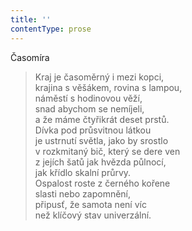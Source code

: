 ```yaml
---
title: ''
contentType: prose
---
```


Časomíra

> Kraj je časoměrný i mezi kopci,  
> krajina s věšákem, rovina s lampou,  
> náměstí s hodinovou věží,  
> snad abychom se nemíjeli,  
> a že máme čtyřikrát deset prstů.  
> Dívka pod průsvitnou látkou  
> je ustrnutí světla, jako by srostlo  
> v rozkmitaný bič, který se dere ven  
> z jejích šatů jak hvězda půlnocí,  
> jak křídlo skalní průrvy.  
> Ospalost roste z černého kořene  
> slasti nebo zapomnění,  
> připusť, že samota není víc  
> než klíčový stav univerzální.
